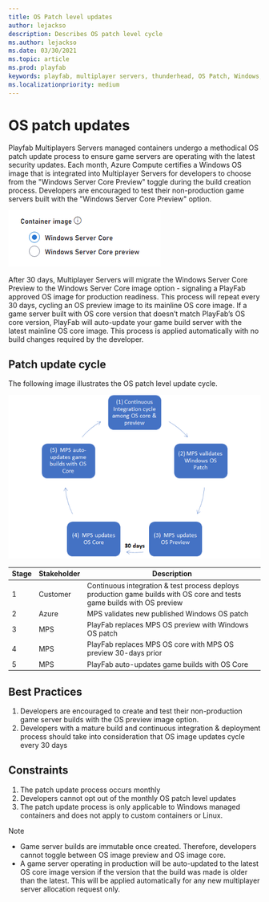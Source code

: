 ```yaml
---
title: OS Patch level updates
author: lejackso
description: Describes OS patch level cycle
ms.author: lejackso
ms.date: 03/30/2021
ms.topic: article
ms.prod: playfab
keywords: playfab, multiplayer servers, thunderhead, OS Patch, Windows, azure
ms.localizationpriority: medium
---
```


# OS patch updates

Playfab Multiplayers Servers managed containers undergo a methodical OS patch update process to ensure game servers are operating with the latest security updates.  Each month, Azure Compute certifies a Windows OS image that is integrated into Multiplayer Servers for developers to choose from the "Windows Server Core Preview" toggle during the build creation process.  Developers are encouraged to test their non-production game servers built with the "Windows Server Core Preview" option.  

![Multiplayer - OS Patch Update UX](media/ospatchupdate_ux.png)

After 30 days, Multiplayer Servers will migrate the Windows Server Core Preview to the Windows Server Core image option - signaling a PlayFab approved OS image for production readiness.  This process will repeat every 30 days, cycling an OS preview image to its mainline OS core image.  If a game server built with OS core version that doesn’t match PlayFab’s OS core version, PlayFab will auto-update your game build server with the latest mainline OS core image.  This process is applied automatically with no build changes required by the developer.   

## Patch update cycle

The following image illustrates the OS patch level update cycle.

![Multiplayer - OS Patch Update Cycle](media/ospatchupdate_cycle.png)


| Stage  | Stakeholder  | Description   |
|---|---|---|
| 1 | Customer |  Continuous integration & test process deploys production game builds with OS core and tests game builds with OS preview |
| 2 | Azure |  MPS validates new published Windows OS patch |
| 3 | MPS |  PlayFab replaces MPS OS preview with Windows OS patch |
| 4 | MPS |  PlayFab replaces MPS OS core with MPS OS preview 30-days prior |
| 5 | MPS |  PlayFab auto-updates game builds with OS Core |

## Best Practices

1. Developers are encouraged to create and test their non-production game server builds with the OS preview image option.
1. Developers with a mature build and continuous integration & deployment process should take into consideration that OS image updates cycle every 30 days

## Constraints

1. The patch update process occurs monthly
1. Developers cannot opt out of the monthly OS patch level updates
1. The patch update process is only applicable to Windows managed containers and does not apply to custom containers or Linux.

> [!NOTE]
>
> - Game server builds are immutable once created.  Therefore, developers cannot toggle between OS image preview and OS image core.
> - A game server operating in production will be auto-updated to the latest OS core image version if the version that the build was made is older than the latest.  This will be applied automatically for any new multiplayer server allocation request only.

